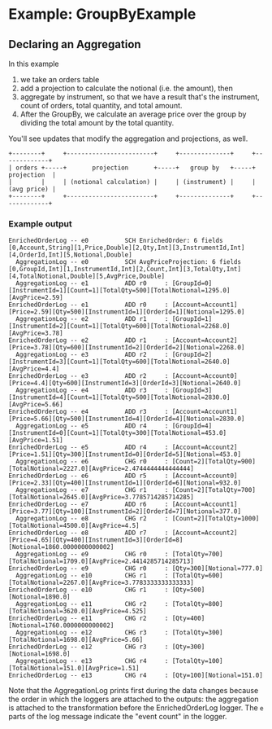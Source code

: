# Example: GroupByExample
## Declaring an Aggregation

In this example
1. we take an orders table
2. add a projection to calculate the notional (i.e. the amount), then
3. aggregate by instrument, so that we have a result that's the instrument, 
count of orders, total quantity, and total amount. 
4. After the GroupBy, we calculate an average price over the group by dividing 
the total amount by the total quantity.

You'll see updates that modify the aggregation and projections, as well.

```text
+--------+     +------------------------+     +--------------+     +-------------+
| orders +-----+       projection       +-----+   group by   +-----+ projection  |
|        |     | (notional calculation) |     | (instrument) |     | (avg price) |
+--------+     +------------------------+     +--------------+     +-------------+
```
### Example output
```text
EnrichedOrderLog -- e0          SCH EnrichedOrder: 6 fields [0,Account,String][1,Price,Double][2,Qty,Int][3,InstrumentId,Int][4,OrderId,Int][5,Notional,Double]
  AggregationLog -- e0          SCH AvgPriceProjection: 6 fields [0,GroupId,Int][1,InstrumentId,Int][2,Count,Int][3,TotalQty,Int][4,TotalNotional,Double][5,AvgPrice,Double]
  AggregationLog -- e1          ADD r0     : [GroupId=0][InstrumentId=1][Count=1][TotalQty=500][TotalNotional=1295.0][AvgPrice=2.59]
EnrichedOrderLog -- e1          ADD r0     : [Account=Account1][Price=2.59][Qty=500][InstrumentId=1][OrderId=1][Notional=1295.0]
  AggregationLog -- e2          ADD r1     : [GroupId=1][InstrumentId=2][Count=1][TotalQty=600][TotalNotional=2268.0][AvgPrice=3.78]
EnrichedOrderLog -- e2          ADD r1     : [Account=Account2][Price=3.78][Qty=600][InstrumentId=2][OrderId=2][Notional=2268.0]
  AggregationLog -- e3          ADD r2     : [GroupId=2][InstrumentId=3][Count=1][TotalQty=600][TotalNotional=2640.0][AvgPrice=4.4]
EnrichedOrderLog -- e3          ADD r2     : [Account=Account0][Price=4.4][Qty=600][InstrumentId=3][OrderId=3][Notional=2640.0]
  AggregationLog -- e4          ADD r3     : [GroupId=3][InstrumentId=4][Count=1][TotalQty=500][TotalNotional=2830.0][AvgPrice=5.66]
EnrichedOrderLog -- e4          ADD r3     : [Account=Account1][Price=5.66][Qty=500][InstrumentId=4][OrderId=4][Notional=2830.0]
  AggregationLog -- e5          ADD r4     : [GroupId=4][InstrumentId=0][Count=1][TotalQty=300][TotalNotional=453.0][AvgPrice=1.51]
EnrichedOrderLog -- e5          ADD r4     : [Account=Account2][Price=1.51][Qty=300][InstrumentId=0][OrderId=5][Notional=453.0]
  AggregationLog -- e6          CHG r0     : [Count=2][TotalQty=900][TotalNotional=2227.0][AvgPrice=2.4744444444444444]
EnrichedOrderLog -- e6          ADD r5     : [Account=Account0][Price=2.33][Qty=400][InstrumentId=1][OrderId=6][Notional=932.0]
  AggregationLog -- e7          CHG r1     : [Count=2][TotalQty=700][TotalNotional=2645.0][AvgPrice=3.7785714285714285]
EnrichedOrderLog -- e7          ADD r6     : [Account=Account1][Price=3.77][Qty=100][InstrumentId=2][OrderId=7][Notional=377.0]
  AggregationLog -- e8          CHG r2     : [Count=2][TotalQty=1000][TotalNotional=4500.0][AvgPrice=4.5]
EnrichedOrderLog -- e8          ADD r7     : [Account=Account2][Price=4.65][Qty=400][InstrumentId=3][OrderId=8][Notional=1860.0000000000002]
  AggregationLog -- e9          CHG r0     : [TotalQty=700][TotalNotional=1709.0][AvgPrice=2.4414285714285713]
EnrichedOrderLog -- e9          CHG r0     : [Qty=300][Notional=777.0]
  AggregationLog -- e10         CHG r1     : [TotalQty=600][TotalNotional=2267.0][AvgPrice=3.7783333333333333]
EnrichedOrderLog -- e10         CHG r1     : [Qty=500][Notional=1890.0]
  AggregationLog -- e11         CHG r2     : [TotalQty=800][TotalNotional=3620.0][AvgPrice=4.525]
EnrichedOrderLog -- e11         CHG r2     : [Qty=400][Notional=1760.0000000000002]
  AggregationLog -- e12         CHG r3     : [TotalQty=300][TotalNotional=1698.0][AvgPrice=5.66]
EnrichedOrderLog -- e12         CHG r3     : [Qty=300][Notional=1698.0]
  AggregationLog -- e13         CHG r4     : [TotalQty=100][TotalNotional=151.0][AvgPrice=1.51]
EnrichedOrderLog -- e13         CHG r4     : [Qty=100][Notional=151.0]
```
Note that the AggregationLog prints first during the data changes because the order in which
the loggers are attached to the outputs: the aggregation is attached to the transformation
before the EnrichedOrderLog logger. The `e` parts of the log message indicate the "event count"
in the logger.

